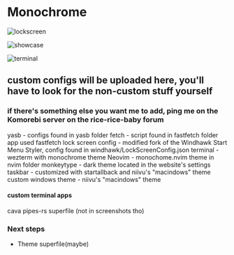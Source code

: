 # Monochrome

![lockscreen](https://github.com/user-attachments/assets/4f55a1b9-eb67-4d21-a158-128cc53b8a28)


![showcase](https://github.com/user-attachments/assets/f39356aa-425d-4806-8f9e-5cf0de3e16ec)

![terminal](https://github.com/user-attachments/assets/33ce3a66-c94d-4328-8b7a-1ce17c7d0783)

## custom configs will be uploaded here, you'll have to look for the non-custom stuff yourself

### if there's something else you want me to add, ping me on the Komorebi server on the rice-rice-baby forum

yasb - configs found in yasb folder
fetch - script found in fastfetch folder app used fastfetch
lock screen config - modified fork of the Windhawk Start Menu Styler, config found in windhawk/LockScreenConfig.json
terminal - wezterm with monochrome theme
Neovim - monochome.nvim theme in nvim folder
monkeytype - dark theme located in the website's settings
taskbar - customized with startallback and niivu's "macindows" theme
custom windows theme - niivu's "macindows" theme

#### custom terminal apps

cava
pipes-rs
superfile (not in screenshots tho)

### Next steps

- Theme superfile(maybe)
